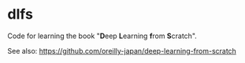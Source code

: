 dlfs
=====

Code for learning the book "**D**eep **L**earning **f**rom **S**cratch".

See also: https://github.com/oreilly-japan/deep-learning-from-scratch
